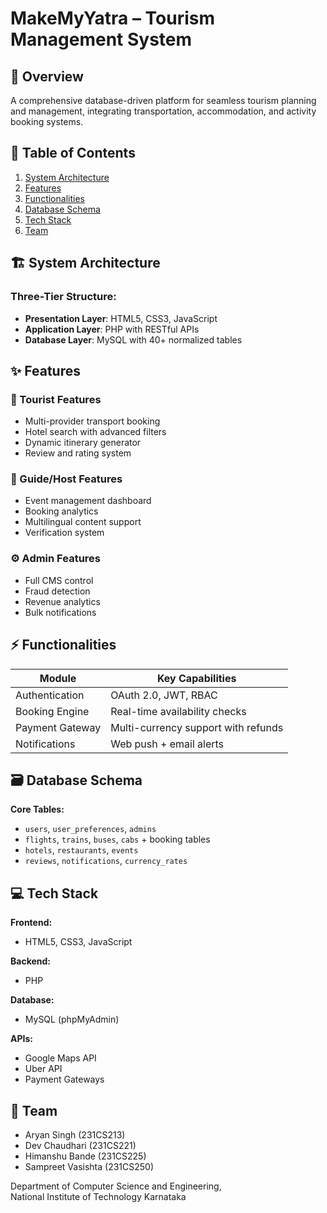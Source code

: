 # MakeMyYatra – Tourism Management System

## 📌 Overview
A comprehensive database-driven platform for seamless tourism planning and management, integrating transportation, accommodation, and activity booking systems.

## 📑 Table of Contents
1. [System Architecture](#-system-architecture)
2. [Features](#-features)
3. [Functionalities](#-functionalities)
4. [Database Schema](#-database-schema)
5. [Tech Stack](#-tech-stack)
6. [Team](#-team)

## 🏗 System Architecture
### Three-Tier Structure:
- **Presentation Layer**: HTML5, CSS3, JavaScript
- **Application Layer**: PHP with RESTful APIs
- **Database Layer**: MySQL with 40+ normalized tables

## ✨ Features
### 👤 Tourist Features
- Multi-provider transport booking
- Hotel search with advanced filters
- Dynamic itinerary generator
- Review and rating system

### 🎤 Guide/Host Features
- Event management dashboard
- Booking analytics
- Multilingual content support
- Verification system

### ⚙ Admin Features
- Full CMS control
- Fraud detection
- Revenue analytics
- Bulk notifications

## ⚡ Functionalities
| Module          | Key Capabilities                              |
|-----------------|-----------------------------------------------|
| Authentication  | OAuth 2.0, JWT, RBAC                         |
| Booking Engine  | Real-time availability checks                 |
| Payment Gateway | Multi-currency support with refunds          |
| Notifications   | Web push + email alerts                      |

## 🗃 Database Schema
**Core Tables:**
- `users`, `user_preferences`, `admins`
- `flights`, `trains`, `buses`, `cabs` + booking tables
- `hotels`, `restaurants`, `events`
- `reviews`, `notifications`, `currency_rates`

## 💻 Tech Stack
**Frontend:**
- HTML5, CSS3, JavaScript

**Backend:**
- PHP

**Database:**
- MySQL (phpMyAdmin)

**APIs:**
- Google Maps API
- Uber API
- Payment Gateways

## 👥 Team
- Aryan Singh (231CS213)
- Dev Chaudhari (231CS221)
- Himanshu Bande (231CS225)
- Sampreet Vasishta (231CS250)

Department of Computer Science and Engineering,  
National Institute of Technology Karnataka
